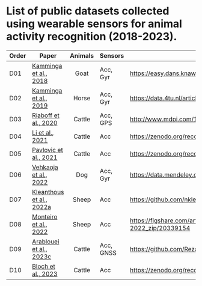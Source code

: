 # List of public datasets collected using wearable sensors for animal activity recognition (2018-2023).

| Order | Paper | Animals | Sensors | Links |
|-------|-------|:-------:|---------|-------|
| D01 | [Kamminga et al., 2018](https://dl.acm.org/doi/10.1145/3191747)| Goat | Acc, Gyr | https://easy.dans.knaw.nl/ui/datasets/id/easy-dataset:78937/tab/2 |
| D02 | [Kamminga et al., 2019](https://www.mdpi.com/2306-5729/4/4/131) | Horse | Acc, Gyr | https://data.4tu.nl/articles/_/12687551/1 |
| D03 | [Riaboff et al., 2020](https://www.mdpi.com/1424-8220/20/17/4741) | Cattle | Acc, GPS | http://www.mdpi.com/1424-8220/20/17/4741/s1 |
| D04 | [Li et al., 2021](https://ieeexplore.ieee.org/document/9566833) | Cattle | Acc | https://zenodo.org/record/5849025#.ZE-y_3ZByHu |
| D05 | [Pavlovic et al., 2021](https://www.mdpi.com/1424-8220/21/12/4050) | Cattle | Acc | https://zenodo.org/record/4064802#.ZE-2K3ZByHt |
| D06 | [Vehkaoja et al., 2022](https://www.sciencedirect.com/science/article/pii/S2352340922000348) | Dog | Acc, Gyr | https://data.mendeley.com/datasets/vxhx934tbn/2 |
| D07 | [Kleanthous et al., 2022a](https://www.sciencedirect.com/science/article/pii/S095741742201168X) | Sheep | Acc | https://github.com/nkleanthous2015/Sheep_activity_Data |
| D08 | [Monteiro et al., 2022](https://www.mdpi.com/2306-5729/7/9/134) | Sheep | Acc | https://figshare.com/articles/media/OneDrive_1_19-07-2022_zip/20339154 |
| D09 | [Arablouei et al., 2023c](https://www.sciencedirect.com/science/article/pii/S2772375522001277) | Cattle | Acc, GNSS | https://github.com/Reza219/Animal_behavior_classification_Acc_GNSS |
| D10 | [Bloch et al., 2023](https://www.mdpi.com/1424-8220/23/5/2611) | Cattle | Acc | https://zenodo.org/record/6784671#.ZE-zg3ZByHt |
